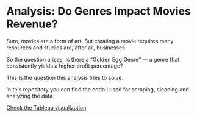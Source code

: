 # Analysis: Do Genres Impact Movies Revenue?

Sure, movies are a form of art. But creating a movie requires many resources and studios are, after all, businesses.

So the question arises; Is there a “Golden Egg Genre” — a genre that consistently yields a higher profit percentage?

This is the question this analysis tries to solve.

In this repository you can find the code I used for scraping, cleaning and analyzing the data.

[Check the Tableau visualization](https://public.tableau.com/shared/Q2R7S2ZD8?:display_count=n&:origin=viz_share_link)
